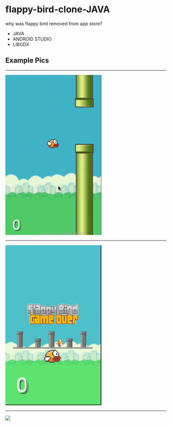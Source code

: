 # flappy-bird-clone-JAVA
why was flappy bird removed from app store?

<ul>
<li>JAVA</li>
<li>ANDROID STUDIO</li>
<li>LIBGDX</li>
</ul>

<h2>Example Pics</h2>
<hr>
<img src="examples/1.PNG" height="500" width="300">

<hr>
<img src="examples/2.PNG" height="500" width="300">


<hr>
<img src="https://media.tenor.com/images/c2db78528072b649622b93708d4536db/tenor.gif">
